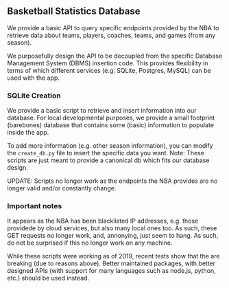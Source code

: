 ## Basketball Statistics Database

We provide a basic API to query specific endpoints provided by the NBA to
retrieve data about teams, players, coaches, teams, and games (from any season).

We purposefully design the API to be decoupled from the specific Database
Management System (DBMS) insertion code. This provides flexibility in terms of
which different services (e.g. SQLite, Postgres, MySQL) can be used with the
app.


### SQLite Creation

We provide a basic script to retrieve and insert information into our database.
For local developmental purposes, we provide a small footprint (barebones)
database that contains some (basic) information to populate inside the app.

To add more information (e.g. other season information), you can modify the
`create_db.py` file to insert the specific data you want. Note: These scripts
are just meant to provide a canonical db which fits our database design.

UPDATE: Scripts no longer work as the endpoints the NBA provides are no longer
valid and/or constantly change.


### Important notes

It appears as the NBA has been blacklisted IP addresses, e.g. those providede by
cloud services, but also many local ones too. As such, these GET requests no
longer work, and, annonying, just seem to hang. As such, do not be surprised if
this no longer work on any machine.

While these scripts were working as of 2019, recent tests show that the are
breaking (due to reasons above). Better maintained packages, with better
designed APIs (with support for many languages such as node.js, python, etc.)
should be used instead.

